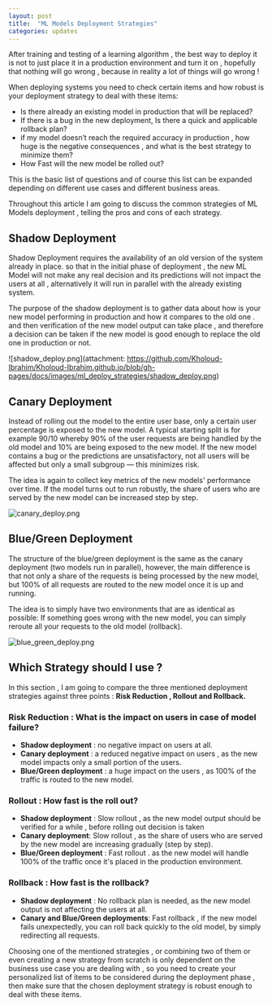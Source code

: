 ```yaml
---
layout: post
title:  "ML Models Deployment Strategies"
categories: updates
---
```


After training and testing of a learning algorithm , the best way to deploy it is not to just place it in a production environment and turn it on , hopefully that nothing will go wrong , because in reality a lot of things will go wrong !

When deploying systems you need to check certain items and how robust is your deployment strategy to deal with these items:

* Is there already an existing model in production that will be replaced?
* If there is a bug in the new deployment, Is there a quick and applicable rollback plan?
* if my model doesn’t reach the required accuracy in production , how huge is the negative consequences , and what is the best strategy to minimize them?
* How Fast will the new model be rolled out?

This is the basic list of questions and of course this list can be expanded depending on different use cases and different business areas.

Throughout this article I am going to discuss the common strategies of ML Models deployment , telling the pros and cons of each strategy.


## Shadow Deployment

Shadow Deployment requires the availability of an old version of the system already in place. so that in the initial phase of deployment , the new ML Model will not make any real decision and its predictions will not impact the users at all , alternatively it will run in parallel with the already existing system.


The purpose of the shadow deployment is to gather data about how is your new model performing in production and how it compares to the old one . and then verification of the new model output can take place , and therefore a decision can be taken if the new model is good enough to replace the old one in production or not.

![shadow_deploy.png](attachment: https://github.com/Kholoud-Ibrahim/Kholoud-Ibrahim.github.io/blob/gh-pages/docs/images/ml_deploy_strategies/shadow_deploy.png)

## Canary Deployment

Instead of rolling out the model to the entire user base, only a certain user percentage is exposed to the new model. A typical starting split is for example 90/10 whereby 90% of the user requests are being handled by the old model and 10% are being exposed to the new model. If the new model contains a bug or the predictions are unsatisfactory, not all users will be affected but only a small subgroup — this minimizes risk.


The idea is again to collect key metrics of the new models' performance over time. If the model turns out to run robustly, the share of users who are served by the new model can be increased step by step.


![canary_deploy.png](attachment:canary_deploy.png)

## Blue/Green Deployment

The structure of the blue/green deployment is the same as the canary deployment (two models run in parallel), however, the main difference is that not only a share of the requests is being processed by the new model, but 100% of all requests are routed to the new model once it is up and running.


The idea is to simply have two environments that are as identical as possible: If something goes wrong with the new model, you can simply reroute all your requests to the old model (rollback).

![blue_green_deploy.png](attachment:blue_green_deploy.png)

## Which Strategy should I use ?

In this section , I am going to compare the three mentioned deployment strategies against three points : **Risk Reduction , Rollout and Rollback.**


### Risk Reduction : What is the impact on users in case of model failure?

* **Shadow deployment** : no negative impact on users at all.
* **Canary deployment** : a reduced negative impact on users , as the new model impacts only a small portion of the users.
* **Blue/Green deployment** : a huge impact on the users , as 100% of the traffic is routed to the new model.

### Rollout : How fast is the roll out?

* **Shadow deployment** : Slow rollout , as the new model output should be verified for a while , before rolling out decision is taken
* **Canary deployment**: Slow rollout , as the share of users who are served by the new model are increasing gradually (step by step).
* **Blue/Green deployment** : Fast rollout . as the new model will handle 100% of the traffic once it's placed in the production environment.

### Rollback : How fast is the rollback?

* **Shadow deployment** : No rollback plan is needed, as the new model output is not affecting the users at all.
* **Canary and Blue/Green deployments**: Fast rollback , if the new model fails unexpectedly, you can roll back quickly to the old model, by simply redirecting all requests.


Choosing one of the mentioned strategies , or combining two of them or even creating a new strategy from scratch is only dependent on the business use case you are dealing with , so you need to create your personalized list of items to be considered during the deployment phase , then make sure that the chosen deployment strategy is robust enough to deal with these items.

